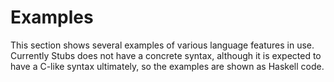 # Examples

This section shows several examples of various language features in use.
Currently Stubs does not have a concrete syntax, although it is expected to have a C-like syntax ultimately, so the examples are shown as Haskell code.